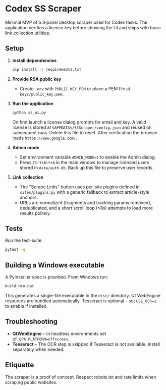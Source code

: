 # Codex SS Scraper

Minimal MVP of a 3‑panel desktop scraper used for Codex tasks.  The
application verifies a license key before showing the UI and ships with
basic link collection utilities.

## Setup

1. **Install dependencies**
   ```bash
   pip install -r requirements.txt
   ```
2. **Provide RSA public key**
   * Create `.env` with `PUBLIC_KEY_PEM` or place a PEM file at
     `keys/public_key.pem`.
3. **Run the application**
   ```bash
   python ss_ui.py
   ```
   On first launch a license dialog prompts for email and key.  A valid
   license is stored at `%APPDATA%/SSScraper/config.json` and reused on
   subsequent runs.  Delete this file to reset.  After verification the
   browser loads `https://www.google.com/`.

4. **Admin mode**
   * Set environment variable `ADMIN_MODE=1` to enable the Admin dialog.
   * Press `Ctrl+Alt+A` in the main window to manage licensed users stored
     in `data/auth.db`.  Back up this file to preserve user records.

5. **Link collection**
   * The "Scrape Links" button uses per-site plugins defined in
     `sites/plugins.py` with a generic fallback to extract article-style
     anchors.
   * URLs are normalized (fragments and tracking params removed),
     deduplicated, and a short scroll loop (≤8s) attempts to load more
     results politely.

## Tests

Run the test-suite:
```bash
pytest -q
```

## Building a Windows executable

A PyInstaller spec is provided.  From Windows run:
```cmd
build_win.bat
```
This generates a single-file executable in the `dist/` directory.  Qt
WebEngine resources are bundled automatically.  Tesseract is optional –
set `USE_OCR=1` to enable if installed.

## Troubleshooting

* **QtWebEngine** – In headless environments set
  `QT_QPA_PLATFORM=offscreen`.
* **Tesseract** – The OCR step is skipped if Tesseract is not available;
  install separately when needed.

## Etiquette

The scraper is a proof of concept.  Respect robots.txt and rate limits
when scraping public websites.
